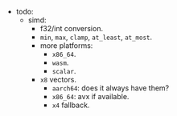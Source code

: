 
- todo:
    - simd:
        - f32/int conversion.
        - `min`, `max`, `clamp`, `at_least`, `at_most`.
        - more platforms:
            - `x86_64`.
            - `wasm`.
            - `scalar`.
        - `x8` vectors.
            - `aarch64`: does it always have them?
            - `x86_64`: avx if available.
            - `x4` fallback.


